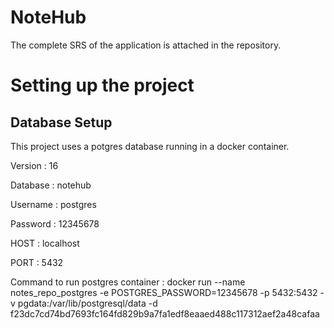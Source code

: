 # NoteHub

The complete SRS of the application is attached in the repository.

# Setting up the project

## Database Setup

This project uses a potgres database running in a docker container.

Version : 16

Database : notehub

Username : postgres

Password : 12345678

HOST : localhost

PORT : 5432

Command to run postgres container : docker run --name notes_repo_postgres -e POSTGRES_PASSWORD=12345678 -p 5432:5432 -v pgdata:/var/lib/postgresql/data -d f23dc7cd74bd7693fc164fd829b9a7fa1edf8eaaed488c117312aef2a48cafaa


